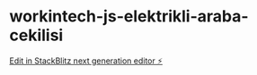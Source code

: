 # workintech-js-elektrikli-araba-cekilisi

[Edit in StackBlitz next generation editor ⚡️](https://stackblitz.com/~/github.com/ersinonline/workintech-js-elektrikli-araba-cekilisi)